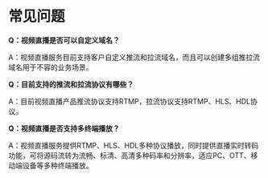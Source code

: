 # 常见问题

**Q：视频直播是否可以自定义域名？**

A：视频直播服务目前支持客户自定义推流和拉流域名，而且可以创建多组推拉流域名用于不容的业务场景。


**Q：目前支持的推流和拉流协议有哪些？**

A：目前视频直播产品推流协议支持RTMP，拉流协议支持RTMP、HLS、HDL协议。


**Q：视频直播是否支持多终端播放？**

A：视频直播服务提供RTMP、HLS、HDL多种协议播放，同时提供直播实时转码功能，可将源码流转为流畅、标清、高清多种码率和分辨率，适应PC、OTT、移动端设备等多种终端播放。
